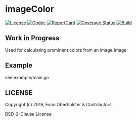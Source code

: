 # imageColor

[![License][License-Image]][License-Url]
[![Godoc][Godoc-Image]][Godoc-Url]
[![ReportCard][ReportCard-Image]][ReportCard-Url]
[![Coverage Status](https://coveralls.io/repos/github/evanoberholster/imageColor/badge.svg?branch=master)](https://coveralls.io/github/evanoberholster/imageColor?branch=master)
[![Build][Build-Status-Image]][Build-Status-Url]

## Work in Progress

Used for calculating prominent colors from an image.Image

## Example

see example/main.go

## LICENSE

Copyright (c) 2019, Evan Oberholster & Contributors

BSD-2-Clause License

[License-Url]: https://opensource.org/licenses/BSD-2-Clause
[License-Image]: https://img.shields.io/badge/license-2%20Clause%20BSD-blue.svg?maxAge=2592000
[Godoc-Url]: https://godoc.org/github.com/evanoberholster/imageColor
[Godoc-Image]: https://godoc.org/github.com/evanoberholster/imageColor?status.svg
[Godoc-Image]: https://godoc.org/github.com/evanoberholster/imageColor?status.svg
[ReportCard-Url]: https://goreportcard.com/report/github.com/evanoberholster/imageColor
[ReportCard-Image]: https://goreportcard.com/badge/github.com/evanoberholster/imageColor
[Build-Status-Url]: https://travis-ci.com/evanoberholster/imageColor?branch=master
[Build-Status-Image]: https://travis-ci.com/evanoberholster/imageColor.svg?branch=master
